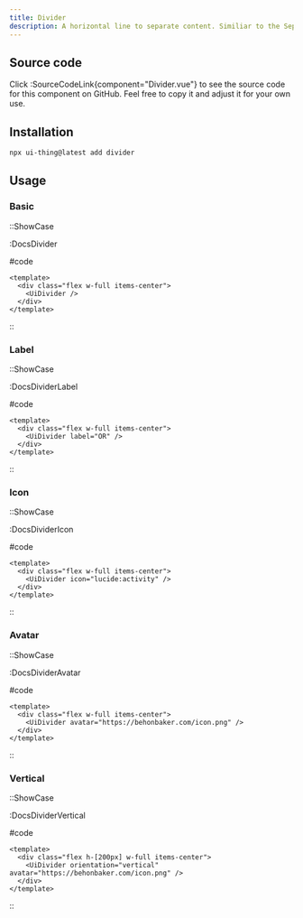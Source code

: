 ```yaml
---
title: Divider
description: A horizontal line to separate content. Similiar to the Seperator component, but with items in the middle.
---
```


## Source code

Click :SourceCodeLink{component="Divider.vue"} to see the source code for this component on GitHub. Feel free to copy it and adjust it for your own use.

## Installation

```bash
npx ui-thing@latest add divider
```

## Usage

### Basic

::ShowCase

:DocsDivider

#code

<!-- automd:file src="../../app/components/content/Docs/Divider/DocsDivider.vue" code lang="vue" -->

```vue [DocsDivider.vue]
<template>
  <div class="flex w-full items-center">
    <UiDivider />
  </div>
</template>
```

<!-- /automd -->

::

### Label

::ShowCase

:DocsDividerLabel

#code

<!-- automd:file src="../../app/components/content/Docs/Divider/DocsDividerLabel.vue" code lang="vue" -->

```vue [DocsDividerLabel.vue]
<template>
  <div class="flex w-full items-center">
    <UiDivider label="OR" />
  </div>
</template>
```

<!-- /automd -->

::

### Icon

::ShowCase

:DocsDividerIcon

#code

<!-- automd:file src="../../app/components/content/Docs/Divider/DocsDividerIcon.vue" code lang="vue" -->

```vue [DocsDividerIcon.vue]
<template>
  <div class="flex w-full items-center">
    <UiDivider icon="lucide:activity" />
  </div>
</template>
```

<!-- /automd -->

::

### Avatar

::ShowCase

:DocsDividerAvatar

#code

<!-- automd:file src="../../app/components/content/Docs/Divider/DocsDividerAvatar.vue" code lang="vue" -->

```vue [DocsDividerAvatar.vue]
<template>
  <div class="flex w-full items-center">
    <UiDivider avatar="https://behonbaker.com/icon.png" />
  </div>
</template>
```

<!-- /automd -->

::

### Vertical

::ShowCase

:DocsDividerVertical

#code

<!-- automd:file src="../../app/components/content/Docs/Divider/DocsDividerVertical.vue" code lang="vue" -->

```vue [DocsDividerVertical.vue]
<template>
  <div class="flex h-[200px] w-full items-center">
    <UiDivider orientation="vertical" avatar="https://behonbaker.com/icon.png" />
  </div>
</template>
```

<!-- /automd -->

::
